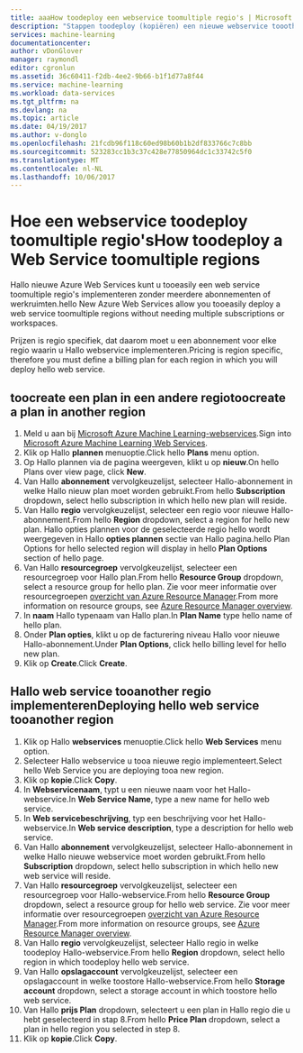 ```yaml
---
title: aaaHow toodeploy een webservice toomultiple regio's | Microsoft Docs
description: "Stappen toodeploy (kopiëren) een nieuwe webservice tooother regio's."
services: machine-learning
documentationcenter: 
author: vDonGlover
manager: raymondl
editor: cgronlun
ms.assetid: 36c60411-f2db-4ee2-9b66-b1f1d77a8f44
ms.service: machine-learning
ms.workload: data-services
ms.tgt_pltfrm: na
ms.devlang: na
ms.topic: article
ms.date: 04/19/2017
ms.author: v-donglo
ms.openlocfilehash: 21fcdb96f118c60ed98b60b1b2df833766c7c8bb
ms.sourcegitcommit: 523283cc1b3c37c428e77850964dc1c33742c5f0
ms.translationtype: MT
ms.contentlocale: nl-NL
ms.lasthandoff: 10/06/2017
---
```

# <a name="how-toodeploy-a-web-service-toomultiple-regions"></a><span data-ttu-id="58afc-103">Hoe een webservice toodeploy toomultiple regio's</span><span class="sxs-lookup"><span data-stu-id="58afc-103">How toodeploy a Web Service toomultiple regions</span></span>
<span data-ttu-id="58afc-104">Hallo nieuwe Azure Web Services kunt u tooeasily een web service toomultiple regio's implementeren zonder meerdere abonnementen of werkruimten.</span><span class="sxs-lookup"><span data-stu-id="58afc-104">hello New Azure Web Services allow you tooeasily deploy a web service toomultiple regions without needing multiple subscriptions or workspaces.</span></span> 

<span data-ttu-id="58afc-105">Prijzen is regio specifiek, dat daarom moet u een abonnement voor elke regio waarin u Hallo webservice implementeren.</span><span class="sxs-lookup"><span data-stu-id="58afc-105">Pricing is region specific, therefore you must define a billing plan for each region in which you will deploy hello web service.</span></span>

## <a name="toocreate-a-plan-in-another-region"></a><span data-ttu-id="58afc-106">toocreate een plan in een andere regio</span><span class="sxs-lookup"><span data-stu-id="58afc-106">toocreate a plan in another region</span></span>
1. <span data-ttu-id="58afc-107">Meld u aan bij [Microsoft Azure Machine Learning-webservices](https://services.azureml.net/).</span><span class="sxs-lookup"><span data-stu-id="58afc-107">Sign into [Microsoft Azure Machine Learning Web Services](https://services.azureml.net/).</span></span>
2. <span data-ttu-id="58afc-108">Klik op Hallo **plannen** menuoptie.</span><span class="sxs-lookup"><span data-stu-id="58afc-108">Click hello **Plans** menu option.</span></span>
3. <span data-ttu-id="58afc-109">Op Hallo plannen via de pagina weergeven, klikt u op **nieuw**.</span><span class="sxs-lookup"><span data-stu-id="58afc-109">On hello Plans over view page, click **New**.</span></span>
4. <span data-ttu-id="58afc-110">Van Hallo **abonnement** vervolgkeuzelijst, selecteer Hallo-abonnement in welke Hallo nieuw plan moet worden gebruikt.</span><span class="sxs-lookup"><span data-stu-id="58afc-110">From hello **Subscription** dropdown, select hello subscription in which hello new plan will reside.</span></span>
5. <span data-ttu-id="58afc-111">Van Hallo **regio** vervolgkeuzelijst, selecteer een regio voor nieuwe Hallo-abonnement.</span><span class="sxs-lookup"><span data-stu-id="58afc-111">From hello **Region** dropdown, select a region for hello new plan.</span></span> <span data-ttu-id="58afc-112">Hallo opties plannen voor de geselecteerde regio hello wordt weergegeven in Hallo **opties plannen** sectie van Hallo pagina.</span><span class="sxs-lookup"><span data-stu-id="58afc-112">hello Plan Options for hello selected region will display in hello **Plan Options** section of hello page.</span></span>
6. <span data-ttu-id="58afc-113">Van Hallo **resourcegroep** vervolgkeuzelijst, selecteer een resourcegroep voor Hallo plan.</span><span class="sxs-lookup"><span data-stu-id="58afc-113">From hello **Resource Group** dropdown, select a resource group for hello plan.</span></span> <span data-ttu-id="58afc-114">Zie voor meer informatie over resourcegroepen [overzicht van Azure Resource Manager](../azure-resource-manager/resource-group-overview.md).</span><span class="sxs-lookup"><span data-stu-id="58afc-114">From more information on resource groups, see [Azure Resource Manager overview](../azure-resource-manager/resource-group-overview.md).</span></span>
7. <span data-ttu-id="58afc-115">In **naam** Hallo typenaam van Hallo plan.</span><span class="sxs-lookup"><span data-stu-id="58afc-115">In **Plan Name** type hello name of hello plan.</span></span>
8. <span data-ttu-id="58afc-116">Onder **Plan opties**, klikt u op de facturering niveau Hallo voor nieuwe Hallo-abonnement.</span><span class="sxs-lookup"><span data-stu-id="58afc-116">Under **Plan Options**, click hello billing level for hello new plan.</span></span>
9. <span data-ttu-id="58afc-117">Klik op **Create**.</span><span class="sxs-lookup"><span data-stu-id="58afc-117">Click **Create**.</span></span>

## <a name="deploying-hello-web-service-tooanother-region"></a><span data-ttu-id="58afc-118">Hallo web service tooanother regio implementeren</span><span class="sxs-lookup"><span data-stu-id="58afc-118">Deploying hello web service tooanother region</span></span>
1. <span data-ttu-id="58afc-119">Klik op Hallo **webservices** menuoptie.</span><span class="sxs-lookup"><span data-stu-id="58afc-119">Click hello **Web Services** menu option.</span></span>
2. <span data-ttu-id="58afc-120">Selecteer Hallo webservice u tooa nieuwe regio implementeert.</span><span class="sxs-lookup"><span data-stu-id="58afc-120">Select hello Web Service you are deploying tooa new region.</span></span>
3. <span data-ttu-id="58afc-121">Klik op **kopie**.</span><span class="sxs-lookup"><span data-stu-id="58afc-121">Click **Copy**.</span></span>
4. <span data-ttu-id="58afc-122">In **Webservicenaam**, typt u een nieuwe naam voor het Hallo-webservice.</span><span class="sxs-lookup"><span data-stu-id="58afc-122">In **Web Service Name**, type a new name for hello web service.</span></span>
5. <span data-ttu-id="58afc-123">In **Web servicebeschrijving**, typ een beschrijving voor het Hallo-webservice.</span><span class="sxs-lookup"><span data-stu-id="58afc-123">In **Web service description**, type a description for hello web service.</span></span>
6. <span data-ttu-id="58afc-124">Van Hallo **abonnement** vervolgkeuzelijst, selecteer Hallo-abonnement in welke Hallo nieuwe webservice moet worden gebruikt.</span><span class="sxs-lookup"><span data-stu-id="58afc-124">From hello **Subscription** dropdown, select hello subscription in which hello new web service will reside.</span></span>
7. <span data-ttu-id="58afc-125">Van Hallo **resourcegroep** vervolgkeuzelijst, selecteer een resourcegroep voor Hallo-webservice.</span><span class="sxs-lookup"><span data-stu-id="58afc-125">From hello **Resource Group** dropdown, select a resource group for hello web service.</span></span> <span data-ttu-id="58afc-126">Zie voor meer informatie over resourcegroepen [overzicht van Azure Resource Manager](../azure-resource-manager/resource-group-overview.md).</span><span class="sxs-lookup"><span data-stu-id="58afc-126">From more information on resource groups, see [Azure Resource Manager overview](../azure-resource-manager/resource-group-overview.md).</span></span>
8. <span data-ttu-id="58afc-127">Van Hallo **regio** vervolgkeuzelijst, selecteer Hallo regio in welke toodeploy Hallo-webservice.</span><span class="sxs-lookup"><span data-stu-id="58afc-127">From hello **Region** dropdown, select hello region in which toodeploy hello web service.</span></span>
9. <span data-ttu-id="58afc-128">Van Hallo **opslagaccount** vervolgkeuzelijst, selecteer een opslagaccount in welke toostore Hallo-webservice.</span><span class="sxs-lookup"><span data-stu-id="58afc-128">From hello **Storage account** dropdown, select a storage account in which toostore hello web service.</span></span>
10. <span data-ttu-id="58afc-129">Van Hallo **prijs Plan** dropdown, selecteert u een plan in Hallo regio die u hebt geselecteerd in stap 8.</span><span class="sxs-lookup"><span data-stu-id="58afc-129">From hello **Price Plan** dropdown, select a plan in hello region you selected in step 8.</span></span>
11. <span data-ttu-id="58afc-130">Klik op **kopie**.</span><span class="sxs-lookup"><span data-stu-id="58afc-130">Click **Copy**.</span></span>

